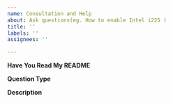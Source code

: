```yaml
---
name: Consultation and Help
about: Ask questions(eg. How to enable Intel i225 )
title: ''
labels: ''
assignees: ''

---
```


<!---WARNING!!! YOUR ISSUE WILL BE CLOSED AND DELETED IMMEDIATELY IF YOU DID NOT USE THE FOLLOWING TEMPLATE--->

**Have You Read My README**
<!---Yes or No--->

**Question Type**
<!---Network, USB or others--->

**Description**
<!---A clear and concise description of what your problem is--->
